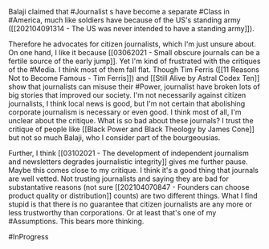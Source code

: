 Balaji claimed that #Journalist s have become a separate #Class in #America, much like soldiers have because of the US's standing army ([[202104091314 - The US was never intended to have a standing army]]). 

Therefore he advocates for citizen journalists, which I'm just unsure about. On one hand, I like it because [[03062021 - Small obscure journals can be a fertile source of the early jump]]. Yet I'm kind of frustrated with the critiques of the #Media. I think most of them fall flat. Though Tim Ferris ([[11 Reasons Not to Become Famous - Tim Ferris]]) and [[Still Alive by Astral Codex Ten]] show that journalists can misuse their #Power, journalist have broken lots of big stories that improved our society. I'm not necessarily against citizen journalists, I think local news is good, but I'm not certain that abolishing corporate journalism is necessary or even good. I think most of all, I'm unclear about the critique. What is so bad about these journals? I trust the critique of people like [[Black Power and Black Theology by James Cone]] but not so much Balaji, who I consider part of the bourgeousias. 

Further, I think [[03102021 - The development of independent journalism and newsletters degrades journalistic integrity]] gives me further pause. Maybe this comes close to my critique. I think it's a good thing that journals are well vetted. Not trusting journalists and saying they are bad for substantative reasons (not sure [[202104070847 - Founders can choose product quality or distribution]] counts) are two different things. What I find stupid is that there is no guarantee that citizen journalists are any more or less trustworthy than corporations. Or at least that's one of my #Assumptions. This bears more thinking.

#InProgress